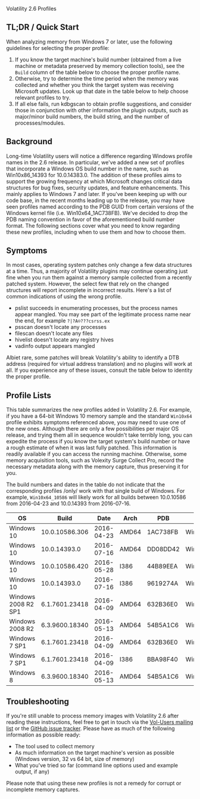 Volatility 2.6 Profiles

## TL;DR / Quick Start 

When analyzing memory from Windows 7 or later, use the following guidelines for selecting the proper profile:

1. If you know the target machine's build number (obtained from a live machine or metadata preserved by memory collection tools), see the `Build` column of the table below to choose the proper profile name.
2. Otherwise, try to determine the time period when the memory was collected and whether you think the target system was receiving Microsoft updates. Look up that date in the table below to help choose relevant profiles to try.
3. If all else fails, run kdbgscan to obtain profile suggestions, and consider those in conjunction with other information the plugin outputs, such as major/minor build numbers, the build string, and the number of processes/modules. 

## Background 

Long-time Volatility users will notice a difference regarding Windows profile names in the 2.6 release. In particular, we've added a new set of profiles that incorporate a Windows OS build number in the name, such as Win10x86_14393 for 10.0.14383.0. The addition of these profiles aims to support the growing frequency at which Microsoft changes critical data structures for bug fixes, security updates, and feature enhancements. This mainly applies to Windows 7 and later. If you've been keeping up with our code base, in the recent months leading up to the release, you may have seen profiles named according to the PDB GUID from certain versions of the Windows kernel file (i.e. Win10x64_1AC738FB). We've decided to drop the PDB naming convention in favor of the aforementioned build number format. The following sections cover what you need to know regarding these new profiles, including when to use them and how to choose them. 

## Symptoms

In most cases, operating system patches only change a few data structures at a time. Thus, a majority of Volatility plugins may continue operating just fine when you run them against a memory sample collected from a recently patched system. However, the select few that rely on the changed structures will report incomplete in incorrect results. Here's a list of common indications of using the wrong profile.

* pslist succeeds in enumerating processes, but the process names appear mangled. You may see part of the legitimate process name near the end, for example `?|?A☺???csrss.ex` 
* psscan doesn't locate any processes
* filescan doesn't locate any files
* hivelist doesn't locate any registry hives
* vadinfo output appears mangled

Albiet rare, some patches will break Volatility's ability to identify a DTB address (required for virtual address translation) and no plugins will work at all. If you experience any of these issues, consult the table below to identity the proper profile. 

## Profile Lists

This table summarizes the new profiles added in Volatility 2.6. For example, if you have a 64-bit Windows 10 memory sample and the standard `Win10x64` profile exhibits symptoms referenced above, you may need to use one of the new ones. Although there are only a few possibilities per major OS release, and trying them all in sequence wouldn't take terribly long, you can expedite the process if you know the target system's build number or have a rough estimate of when it was last fully patched. This information is readily available if you can access the running machine. Otherwise, some memory acquisition tools, such as Volexity Surge Collect Pro, record the necessary metadata along with the memory capture, thus preserving it for you.

The build numbers and dates in the table do not indicate that the corresponding profiles /only/ work with that single build of Windows. For example, `Win10x64_10586` will likely work for all builds between 10.0.10586 from 2016-04-23 and 10.0.14393 from 2016-07-16.

| OS | Build | Date | Arch | PDB | Final Profile | 
|----|-------|------|------|--------------|---------------|
| Windows 10 | 10.0.10586.306 | 2016-04-23 | AMD64 | 1AC738FB | Win10x64_10586 |
| Windows 10 | 10.0.14393.0 | 2016-07-16 | AMD64 | DD08DD42 | Win10x64_14393 |
| Windows 10 | 10.0.10586.420 | 2016-05-28 | I386 | 44B89EEA | Win10x86_10586 |
| Windows 10 | 10.0.14393.0 | 2016-07-16 | I386 | 9619274A | Win10x86_14393 | 
| Windows 2008 R2 SP1 | 6.1.7601.23418 | 2016-04-09 | AMD64 | 632B36E0 | Win2008R2SP1x64_23418 |
| Windows 2008 R2 | 6.3.9600.18340 | 2016-05-13 | AMD64 | 54B5A1C6 | Win2012R2x64_18340 |
| Windows 7 SP1 | 6.1.7601.23418 | 2016-04-09 | AMD64 | 632B36E0 | Win7SP1x64_23418 |
| Windows 7 SP1 | 6.1.7601.23418 | 2016-04-09 | I386 | BBA98F40 | Win7SP1x86_23418 |
| Windows 8 | 6.3.9600.18340 | 2016-05-13 | AMD64 | 54B5A1C6 | Win8SP1x64_18340 |

## Troubleshooting

If you're still unable to process memory images with Volatility 2.6 after reading these instructions, feel free to get in touch via the [Vol-Users mailing list](http://lists.volatilesystems.com/mailman/listinfo/vol-users) or the [GitHub issue tracker](https://github.com/volatilityfoundation/volatility/issues). Please have as much of the following information as possible ready:

* The tool used to collect memory 
* As much information on the target machine's version as possible (Windows version, 32 vs 64 bit, size of memory) 
* What you've tried so far (command line options used and example output, if any) 

Please note that using these new profiles is not a remedy for corrupt or incomplete memory captures. 